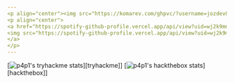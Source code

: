 ```yaml
---
<p align="center"><img src="https://komarev.com/ghpvc/?username=jozdev&style=flat-square" /></p>
<p align="center">
<a href="https://spotify-github-profile.vercel.app/api/view?uid=wj2k9mnpz8rif2wbjycvxginb&redirect=true">
<img src="https://spotify-github-profile.vercel.app/api/view?uid=wj2k9mnpz8rif2wbjycvxginb&cover_image=true&theme=novatorem&bar_color=474847&bar_color_cover=false" />
</a>
</p>
---
```

[![p4p1's tryhackme stats](https://raw.githubusercontent.com/jozdev/jozdev/master/assets/thm_propic.png)][tryhackme]]
[![p4p1's hackthebox stats](http://www.hackthebox.eu/badge/image/311399)][hackthebox]]

